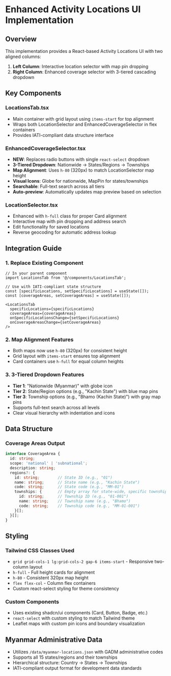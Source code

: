 # Enhanced Activity Locations UI Implementation

## Overview
This implementation provides a React-based Activity Locations UI with two aligned columns:
1. **Left Column**: Interactive location selector with map pin dropping
2. **Right Column**: Enhanced coverage selector with 3-tiered cascading dropdown

## Key Components

### LocationsTab.tsx
- Main container with grid layout using `items-start` for top alignment
- Wraps both LocationSelector and EnhancedCoverageSelector in flex containers
- Provides IATI-compliant data structure interface

### EnhancedCoverageSelector.tsx
- **NEW**: Replaces radio buttons with single `react-select` dropdown
- **3-Tiered Dropdown**: Nationwide → States/Regions → Townships
- **Map Alignment**: Uses `h-80` (320px) to match LocationSelector map height
- **Visual Icons**: Globe for nationwide, MapPin for states/townships
- **Searchable**: Full-text search across all tiers
- **Auto-preview**: Automatically updates map preview based on selection

### LocationSelector.tsx
- Enhanced with `h-full` class for proper Card alignment
- Interactive map with pin dropping and address search
- Edit functionality for saved locations
- Reverse geocoding for automatic address lookup

## Integration Guide

### 1. Replace Existing Component
```tsx
// In your parent component
import LocationsTab from '@/components/LocationsTab';

// Use with IATI-compliant state structure
const [specificLocations, setSpecificLocations] = useState([]);
const [coverageAreas, setCoverageAreas] = useState([]);

<LocationsTab
  specificLocations={specificLocations}
  coverageAreas={coverageAreas}
  onSpecificLocationsChange={setSpecificLocations}
  onCoverageAreasChange={setCoverageAreas}
/>
```

### 2. Map Alignment Features
- Both maps now use `h-80` (320px) for consistent height
- Grid layout with `items-start` ensures top alignment
- Card containers use `h-full` for equal column heights

### 3. 3-Tiered Dropdown Features
- **Tier 1**: "Nationwide (Myanmar)" with globe icon
- **Tier 2**: State/Region options (e.g., "Kachin State") with blue map pins
- **Tier 3**: Township options (e.g., "Bhamo (Kachin State)") with gray map pins
- Supports full-text search across all levels
- Clear visual hierarchy with indentation and icons

## Data Structure

### Coverage Areas Output
```typescript
interface CoverageArea {
  id: string;
  scope: 'national' | 'subnational';
  description: string;
  regions?: {
    id: string;        // State ID (e.g., "01")
    name: string;      // State name (e.g., "Kachin State")
    code: string;      // State code (e.g., "MM-01")
    townships: {       // Empty array for state-wide, specific townships for township-level
      id: string;      // Township ID (e.g., "01-001")
      name: string;    // Township name (e.g., "Bhamo")
      code: string;    // Township code (e.g., "MM-01-001")
    }[];
  }[];
}
```

## Styling

### Tailwind CSS Classes Used
- `grid grid-cols-1 lg:grid-cols-2 gap-6 items-start` - Responsive two-column layout
- `h-full` - Full height cards for alignment
- `h-80` - Consistent 320px map height
- `flex flex-col` - Column flex containers
- Custom react-select styling for theme consistency

### Custom Components
- Uses existing shadcn/ui components (Card, Button, Badge, etc.)
- `react-select` with custom styling to match Tailwind theme
- Leaflet maps with custom pin icons and boundary visualization

## Myanmar Administrative Data
- Utilizes `/data/myanmar-locations.json` with GADM administrative codes
- Supports all 15 states/regions and their townships
- Hierarchical structure: Country → States → Townships
- IATI-compliant output format for development data standards